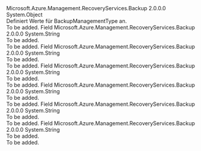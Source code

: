 <Type Name="BackupManagementType" FullName="Microsoft.Azure.Management.RecoveryServices.Backup.Models.BackupManagementType">
  <TypeSignature Language="C#" Value="public static class BackupManagementType" />
  <TypeSignature Language="ILAsm" Value=".class public auto ansi abstract sealed beforefieldinit BackupManagementType extends System.Object" />
  <TypeSignature Language="DocId" Value="T:Microsoft.Azure.Management.RecoveryServices.Backup.Models.BackupManagementType" />
  <TypeSignature Language="VB.NET" Value="Public Class BackupManagementType" />
  <TypeSignature Language="F#" Value="type BackupManagementType = class" />
  <AssemblyInfo>
    <AssemblyName>Microsoft.Azure.Management.RecoveryServices.Backup</AssemblyName>
    <AssemblyVersion>2.0.0.0</AssemblyVersion>
  </AssemblyInfo>
  <Base>
    <BaseTypeName>System.Object</BaseTypeName>
  </Base>
  <Interfaces />
  <Docs>
    <summary>
            Definiert Werte für BackupManagementType an.
            </summary>
    <remarks>To be added.</remarks>
  </Docs>
  <Members>
    <Member MemberName="AzureBackupServer">
      <MemberSignature Language="C#" Value="public const string AzureBackupServer;" />
      <MemberSignature Language="ILAsm" Value=".field public static literal string AzureBackupServer" />
      <MemberSignature Language="DocId" Value="F:Microsoft.Azure.Management.RecoveryServices.Backup.Models.BackupManagementType.AzureBackupServer" />
      <MemberSignature Language="VB.NET" Value="Public Const AzureBackupServer As String " />
      <MemberSignature Language="F#" Value="val mutable AzureBackupServer : string" Usage="Microsoft.Azure.Management.RecoveryServices.Backup.Models.BackupManagementType.AzureBackupServer" />
      <MemberType>Field</MemberType>
      <AssemblyInfo>
        <AssemblyName>Microsoft.Azure.Management.RecoveryServices.Backup</AssemblyName>
        <AssemblyVersion>2.0.0.0</AssemblyVersion>
      </AssemblyInfo>
      <ReturnValue>
        <ReturnType>System.String</ReturnType>
      </ReturnValue>
      <Docs>
        <summary>To be added.</summary>
        <remarks>To be added.</remarks>
      </Docs>
    </Member>
    <Member MemberName="AzureIaasVM">
      <MemberSignature Language="C#" Value="public const string AzureIaasVM;" />
      <MemberSignature Language="ILAsm" Value=".field public static literal string AzureIaasVM" />
      <MemberSignature Language="DocId" Value="F:Microsoft.Azure.Management.RecoveryServices.Backup.Models.BackupManagementType.AzureIaasVM" />
      <MemberSignature Language="VB.NET" Value="Public Const AzureIaasVM As String " />
      <MemberSignature Language="F#" Value="val mutable AzureIaasVM : string" Usage="Microsoft.Azure.Management.RecoveryServices.Backup.Models.BackupManagementType.AzureIaasVM" />
      <MemberType>Field</MemberType>
      <AssemblyInfo>
        <AssemblyName>Microsoft.Azure.Management.RecoveryServices.Backup</AssemblyName>
        <AssemblyVersion>2.0.0.0</AssemblyVersion>
      </AssemblyInfo>
      <ReturnValue>
        <ReturnType>System.String</ReturnType>
      </ReturnValue>
      <Docs>
        <summary>To be added.</summary>
        <remarks>To be added.</remarks>
      </Docs>
    </Member>
    <Member MemberName="AzureSql">
      <MemberSignature Language="C#" Value="public const string AzureSql;" />
      <MemberSignature Language="ILAsm" Value=".field public static literal string AzureSql" />
      <MemberSignature Language="DocId" Value="F:Microsoft.Azure.Management.RecoveryServices.Backup.Models.BackupManagementType.AzureSql" />
      <MemberSignature Language="VB.NET" Value="Public Const AzureSql As String " />
      <MemberSignature Language="F#" Value="val mutable AzureSql : string" Usage="Microsoft.Azure.Management.RecoveryServices.Backup.Models.BackupManagementType.AzureSql" />
      <MemberType>Field</MemberType>
      <AssemblyInfo>
        <AssemblyName>Microsoft.Azure.Management.RecoveryServices.Backup</AssemblyName>
        <AssemblyVersion>2.0.0.0</AssemblyVersion>
      </AssemblyInfo>
      <ReturnValue>
        <ReturnType>System.String</ReturnType>
      </ReturnValue>
      <Docs>
        <summary>To be added.</summary>
        <remarks>To be added.</remarks>
      </Docs>
    </Member>
    <Member MemberName="DPM">
      <MemberSignature Language="C#" Value="public const string DPM;" />
      <MemberSignature Language="ILAsm" Value=".field public static literal string DPM" />
      <MemberSignature Language="DocId" Value="F:Microsoft.Azure.Management.RecoveryServices.Backup.Models.BackupManagementType.DPM" />
      <MemberSignature Language="VB.NET" Value="Public Const DPM As String " />
      <MemberSignature Language="F#" Value="val mutable DPM : string" Usage="Microsoft.Azure.Management.RecoveryServices.Backup.Models.BackupManagementType.DPM" />
      <MemberType>Field</MemberType>
      <AssemblyInfo>
        <AssemblyName>Microsoft.Azure.Management.RecoveryServices.Backup</AssemblyName>
        <AssemblyVersion>2.0.0.0</AssemblyVersion>
      </AssemblyInfo>
      <ReturnValue>
        <ReturnType>System.String</ReturnType>
      </ReturnValue>
      <Docs>
        <summary>To be added.</summary>
        <remarks>To be added.</remarks>
      </Docs>
    </Member>
    <Member MemberName="Invalid">
      <MemberSignature Language="C#" Value="public const string Invalid;" />
      <MemberSignature Language="ILAsm" Value=".field public static literal string Invalid" />
      <MemberSignature Language="DocId" Value="F:Microsoft.Azure.Management.RecoveryServices.Backup.Models.BackupManagementType.Invalid" />
      <MemberSignature Language="VB.NET" Value="Public Const Invalid As String " />
      <MemberSignature Language="F#" Value="val mutable Invalid : string" Usage="Microsoft.Azure.Management.RecoveryServices.Backup.Models.BackupManagementType.Invalid" />
      <MemberType>Field</MemberType>
      <AssemblyInfo>
        <AssemblyName>Microsoft.Azure.Management.RecoveryServices.Backup</AssemblyName>
        <AssemblyVersion>2.0.0.0</AssemblyVersion>
      </AssemblyInfo>
      <ReturnValue>
        <ReturnType>System.String</ReturnType>
      </ReturnValue>
      <Docs>
        <summary>To be added.</summary>
        <remarks>To be added.</remarks>
      </Docs>
    </Member>
    <Member MemberName="MAB">
      <MemberSignature Language="C#" Value="public const string MAB;" />
      <MemberSignature Language="ILAsm" Value=".field public static literal string MAB" />
      <MemberSignature Language="DocId" Value="F:Microsoft.Azure.Management.RecoveryServices.Backup.Models.BackupManagementType.MAB" />
      <MemberSignature Language="VB.NET" Value="Public Const MAB As String " />
      <MemberSignature Language="F#" Value="val mutable MAB : string" Usage="Microsoft.Azure.Management.RecoveryServices.Backup.Models.BackupManagementType.MAB" />
      <MemberType>Field</MemberType>
      <AssemblyInfo>
        <AssemblyName>Microsoft.Azure.Management.RecoveryServices.Backup</AssemblyName>
        <AssemblyVersion>2.0.0.0</AssemblyVersion>
      </AssemblyInfo>
      <ReturnValue>
        <ReturnType>System.String</ReturnType>
      </ReturnValue>
      <Docs>
        <summary>To be added.</summary>
        <remarks>To be added.</remarks>
      </Docs>
    </Member>
  </Members>
</Type>